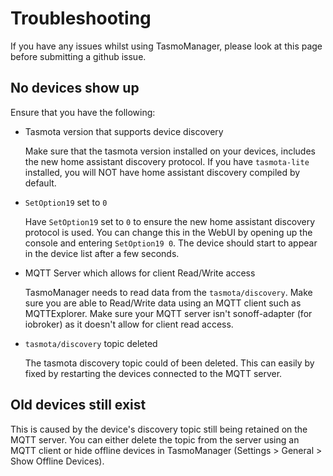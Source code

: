# Troubleshooting
If you have any issues whilst using TasmoManager, please look at this page before submitting a github issue.
## No devices show up
Ensure that you have the following:

- Tasmota version that supports device discovery

    Make sure that the tasmota version installed on your devices, includes the new home assistant discovery protocol. If you have `tasmota-lite` installed, you will NOT have home assistant discovery compiled by default.

- `SetOption19` set to `0`

    Have `SetOption19` set to `0` to ensure the new home assistant discovery protocol is used. You can change this in the WebUI by opening up the console and entering `SetOption19 0`. The device should start to appear in the device list after a few seconds.

- MQTT Server which allows for client Read/Write access

    TasmoManager needs to read data from the `tasmota/discovery`. Make sure you are able to Read/Write data using an MQTT client such as MQTTExplorer. Make sure your MQTT server isn't sonoff-adapter (for iobroker) as it doesn't allow for client read access.

- `tasmota/discovery` topic deleted

    The tasmota discovery topic could of been deleted. This can easily by fixed by restarting the devices connected to the MQTT server.

## Old devices still exist
This is caused by the device's discovery topic still being retained on the MQTT server. You can either delete the topic from the server using an MQTT client or hide offline devices in TasmoManager (Settings > General > Show Offline Devices).